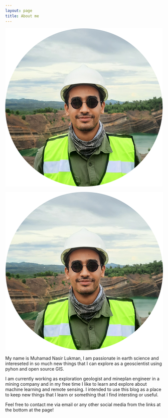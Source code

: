 ```yaml
---
layout: page
title: About me
---
```

![png](/img/profile_picture.png)
<div style="text-align:center"><img src="/img/profile_picture.png" /></div>

My name is Muhamad Nasir Lukman, I am passionate in earth science and intereseted in so much new things that I can explore as a geoscientist using pyhon and open source GIS. 

I am currently working as exploration geologist and mineplan engineer in a mining company and in my free time I like to learn and explore about machine learning and remote sensing. I intended to use this blog as a place to keep new things that I learn or something that I find intersting or useful. 

Feel free to contact me via email or any other social media from the links at the bottom at the page!

